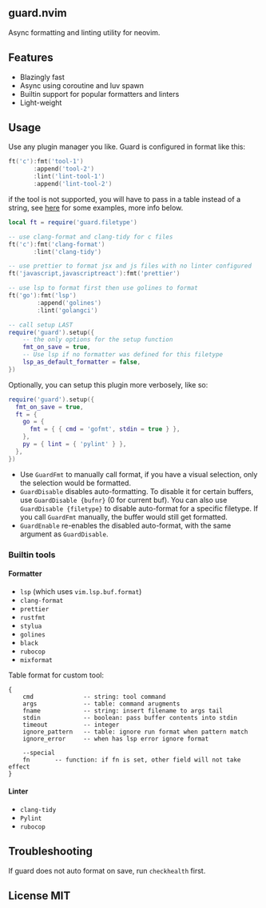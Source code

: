 ## guard.nvim

Async formatting and linting utility for neovim. 

## Features

- Blazingly fast
- Async using coroutine and luv spawn
- Builtin support for popular formatters and linters
- Light-weight

## Usage

Use any plugin manager you like. Guard is configured in format like this:

```lua
ft('c'):fmt('tool-1')
       :append('tool-2')
       :lint('lint-tool-1')
       :append('lint-tool-2')
```

if the tool is not supported, you will have to pass in a table instead of a string, see [here](https://github.com/nvimdev/guard.nvim/tree/main/lua%2Fguard%2Ftools) for some examples, more info below.

```lua
local ft = require('guard.filetype')

-- use clang-format and clang-tidy for c files
ft('c'):fmt('clang-format')
       :lint('clang-tidy')

-- use prettier to format jsx and js files with no linter configured
ft('javascript,javascriptreact'):fmt('prettier')

-- use lsp to format first then use golines to format
ft('go'):fmt('lsp')
        :append('golines')
        :lint('golangci')

-- call setup LAST
require('guard').setup({
    -- the only options for the setup function
    fmt_on_save = true,
    -- Use lsp if no formatter was defined for this filetype
    lsp_as_default_formatter = false,
})
```

Optionally, you can setup this plugin more verbosely, like so:

```lua
require('guard').setup({
  fmt_on_save = true,
  ft = {
    go = {
      fmt = { { cmd = 'gofmt', stdin = true } },
    },
    py = { lint = { 'pylint' } },
  },
})
```

- Use `GuardFmt` to manually call format, if you have a visual selection, only the selection would be formatted.
- `GuardDisable` disables auto-formatting. To disable it for certain buffers, use `GuardDisable {bufnr}` (0 for current buf). You can also use `GuardDisable {filetype}` to disable auto-format for a specific filetype. If you call `GuardFmt` manually, the buffer would still get formatted.
- `GuardEnable` re-enables the disabled auto-format, with the same argument as `GuardDisable`.

### Builtin tools

#### Formatter

- `lsp` (which uses `vim.lsp.buf.format`)
- `clang-format`
- `prettier`
- `rustfmt`
- `stylua`
- `golines`
- `black`
- `rubocop`
- `mixformat`

Table format for custom tool:

```
{
    cmd              -- string: tool command
    args             -- table: command arugments
    fname            -- string: insert filename to args tail
    stdin            -- boolean: pass buffer contents into stdin
    timeout          -- integer
    ignore_pattern   -- table: ignore run format when pattern match
    ignore_error     -- when has lsp error ignore format

    --special
    fn       -- function: if fn is set, other field will not take effect
}
```

#### Linter

- `clang-tidy`
- `Pylint`
- `rubocop`

## Troubleshooting

If guard does not auto format on save, run `checkhealth` first.

## License MIT
